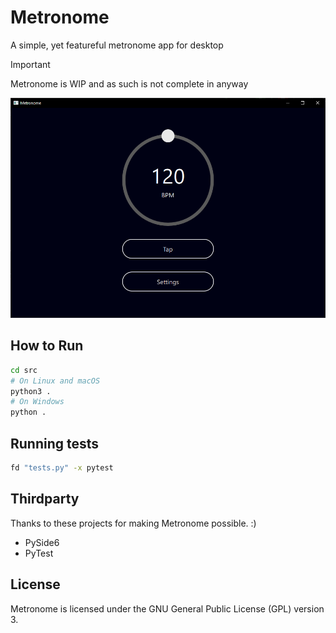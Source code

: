 # Metronome

A simple, yet featureful metronome app for desktop

> [!IMPORTANT]  
> Metronome is WIP and as such is not complete in anyway


![Screenshot of the home page of Metronome](./assets/home.png)

## How to Run

<!-- TODO: Write proper instructions -->

```bash
cd src
# On Linux and macOS
python3 .
# On Windows
python .
```

## Running tests

```bash
fd "tests.py" -x pytest
```

## Thirdparty

Thanks to these projects for making Metronome possible. :)

- PySide6
- PyTest

## License

Metronome is licensed under the GNU General Public License (GPL) version 3.

